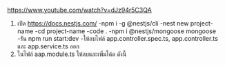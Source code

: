 https://www.youtube.com/watch?v=dJz94r5C3QA

1. เปิด https://docs.nestjs.com/
   -npm i -g @nestjs/cli
   -nest new project-name
   -cd project-name
   -code .
   -npm i @nestjs/mongoose mongoose
   -รัน npm run start:dev
   -ให้ลบไฟล์ app.controller.spec.ts, app.controller.ts และ app.service.ts ออก
3. ในไฟล์ aap.module.ts ให้ลบและเพิ่มโค้ด ดังนี้
